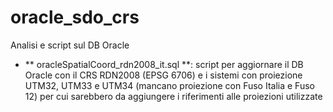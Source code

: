 # oracle_sdo_crs
Analisi e script sul DB Oracle

- ** oracleSpatialCoord_rdn2008_it.sql **: script per aggiornare il DB Oracle con il CRS RDN2008 (EPSG 6706) e i sistemi con proiezione UTM32, UTM33 e UTM34 
(mancano proiezione con Fuso Italia e Fuso 12) per cui sarebbero da aggiungere i riferimenti alle proiezioni utilizzate
